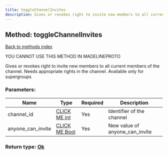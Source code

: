 ```yaml
---
title: toggleChannelInvites
description: Gives or revokes right to invite new members to all current members of the channel. Needs appropriate rights in the channel. Available only for supergroups
---
```

## Method: toggleChannelInvites  
[Back to methods index](index.md)


YOU CANNOT USE THIS METHOD IN MADELINEPROTO


Gives or revokes right to invite new members to all current members of the channel. Needs appropriate rights in the channel. Available only for supergroups

### Parameters:

| Name     |    Type       | Required | Description |
|----------|---------------|----------|-------------|
|channel\_id|[CLICK ME int](../types/int.md) | Yes|Identifier of the channel|
|anyone\_can\_invite|[CLICK ME Bool](../types/Bool.md) | Yes|New value of anyone_can_invite|


### Return type: [Ok](../types/Ok.md)

